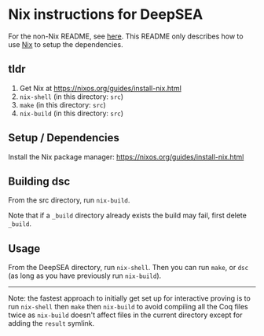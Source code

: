 # Nix instructions for DeepSEA

For the non-Nix README, see [here](README.md).
This README only describes how to use [Nix](https://nixos.org/guides/install-nix.html) to setup the dependencies.

## tldr
1. Get Nix at https://nixos.org/guides/install-nix.html
2. `nix-shell` (in this directory: `src`)
3. `make` (in this directory: `src`)
4. `nix-build` (in this directory: `src`)

## Setup / Dependencies

Install the Nix package manager: https://nixos.org/guides/install-nix.html

## Building dsc

From the src directory, run `nix-build`.

Note that if a `_build` directory already exists the build may fail, first delete `_build`.

## Usage

From the DeepSEA directory, run `nix-shell`. Then you can run `make`, or `dsc` (as long as you have previously run `nix-build`).

-------

Note: the fastest approach to initially get set up for interactive proving is to run `nix-shell` then `make` then `nix-build` to avoid compiling all the Coq files twice as `nix-build` doesn't affect files in the current directory except for adding the `result` symlink.